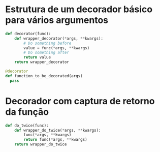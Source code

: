# Estrutura de um decorador básico para vários argumentos

```python
def decorator(func):
    def wrapper_decorator(*args, **kwargs):
        # Do something before
        value = func(*args, **kwargs)
        # Do something after
        return value
    return wrapper_decorator

@decorator
def function_to_be_decorated(args)
  pass
```

# Decorador com captura de retorno da função 

```python
def do_twice(func):
    def wrapper_do_twice(*args, **kwargs):
        func(*args, **kwargs)
        return func(*args, **kwargs)
    return wrapper_do_twice
```
